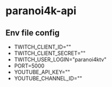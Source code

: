 # paranoi4k-api

## Env file config
- TWITCH_CLIENT_ID=""
- TWITCH_CLIENT_SECRET=""
- TWITCH_USER_LOGIN="paranoi4ktv"
- PORT=5000
- YOUTUBE_API_KEY=""
- YOUTUBE_CHANNEL_ID=""